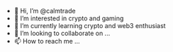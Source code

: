 - 👋 Hi, I’m @calmtrade
- 👀 I’m interested in crypto and gaming
- 🌱 I’m currently learning crypto and web3 enthusiast
- 💞️ I’m looking to collaborate on ...
- 📫 How to reach me ...

<!---
calmtrade/calmtrade is a ✨ special ✨ repository because its `README.md` (this file) appears on your GitHub profile.
You can click the Preview link to take a look at your changes.
--->
